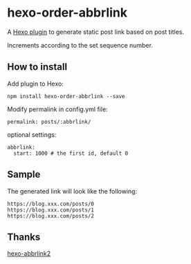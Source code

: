 # hexo-order-abbrlink
A [Hexo plugin]() to generate static post link based on post titles.

Increments according to the set sequence number.

## How to install

Add plugin to Hexo:

```
npm install hexo-order-abbrlink --save
```

Modify permalink in config.yml file:

```
permalink: posts/:abbrlink/
```

optional settings:

```
abbrlink:
  start: 1000 # the first id, default 0
```

## Sample

The generated link will look like the following:

```
https://blog.xxx.com/posts/0
https://blog.xxx.com/posts/1
https://blog.xxx.com/posts/2
```

## Thanks

[hexo-abbrlink2](https://github.com/rozbo/hexo-abbrlink2)

